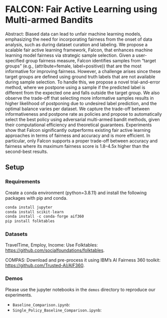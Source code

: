 # FALCON: Fair Active Learning using Multi-armed Bandits
Abstract: Biased data can lead to unfair machine learning models, emphasizing the need for incorporating fairness from the onset of data analysis, such as during dataset curation and labeling. We propose a scalable fair active learning framework, Falcon, that enhances machine learning model fairness via strategic sample selection. Given a user-specified group fairness measure, Falcon identifies samples from “target groups” (e.g., (attribute=female, label=positive)) that are the most informative for improving fairness. However, a challenge arises since these target groups are defined using ground truth labels that are not available during sample selection. To handle this, we propose a novel trial-and-error method, where we postpone using a sample if the predicted label is different from the expected one and falls outside the target group. We also observe the trade-off that selecting more informative samples results in higher likelihood of postponing due to undesired label prediction, and the optimal balance varies per dataset. We capture the trade-off between informativeness and postpone rate as policies and propose to automatically select the best policy using adversarial multi-armed bandit methods, given their computational efficiency and theoretical guarantees. Experiments show that Falcon significantly outperforms existing fair active learning approaches in terms of fairness and accuracy and is more efficient. In particular, only Falcon supports a proper trade-off between accuracy and fairness where its maximum fairness score is 1.8–4.5x higher than the second-best results.

## Setup

### Requirements
Create a conda environment (python=3.8.11) and install the following packages with pip and conda.
```python
conda install jupyter
conda install scikit-learn
conda install -c conda-forge aif360
pip install folktables
```

### Datasets
<!-- You also need to manually install the COMPAS dataset from IBM’s AI Fairness 360 toolkit: https://github.com/Trusted-AI/AIF360. -->
TravelTime, Employ, Income: Use Folktables: https://github.com/socialfoundations/folktables.

COMPAS: Download and pre-process it using IBM’s AI Fairness 360 toolkit: https://github.com/Trusted-AI/AIF360.

### Demos
Please use the jupyter notebooks in the ```demos``` directory to reproduce our experiments.
* ```Baseline_Comparison.ipynb```:
* ```Single_Policy_Baseline_Comparison.ipynb```:
